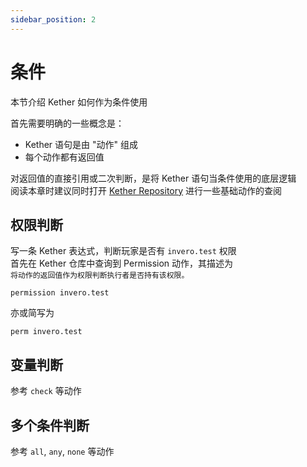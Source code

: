 ```yaml
---
sidebar_position: 2
---
```


# 条件

本节介绍 Kether 如何作为条件使用

首先需要明确的一些概念是：
- Kether 语句是由 "动作" 组成
- 每个动作都有返回值

对返回值的直接引用或二次判断，是将 Kether 语句当条件使用的底层逻辑  
阅读本章时建议同时打开 [Kether Repository](https://kether.tabooproject.org/list.html) 进行一些基础动作的查阅

## 权限判断

写一条 Kether 表达式，判断玩家是否有 `invero.test` 权限  
首先在 Kether 仓库中查询到 Permission 动作，其描述为  
`将动作的返回值作为权限判断执行者是否持有该权限。`

```
permission invero.test
```

亦或简写为
```
perm invero.test
```

## 变量判断
参考 `check` 等动作

## 多个条件判断

参考 `all`, `any`, `none` 等动作
